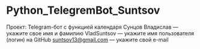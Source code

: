# Python_TelegremBot_Suntsov
Проект: Telegram-бот с функцией календаря
Сунцов Владислав — укажите свое имя и фамилию
VladSuntsov — укажите имя пользователя (логин) на GitHub
suntsov13@gmail.com — укажите свой e-mail
